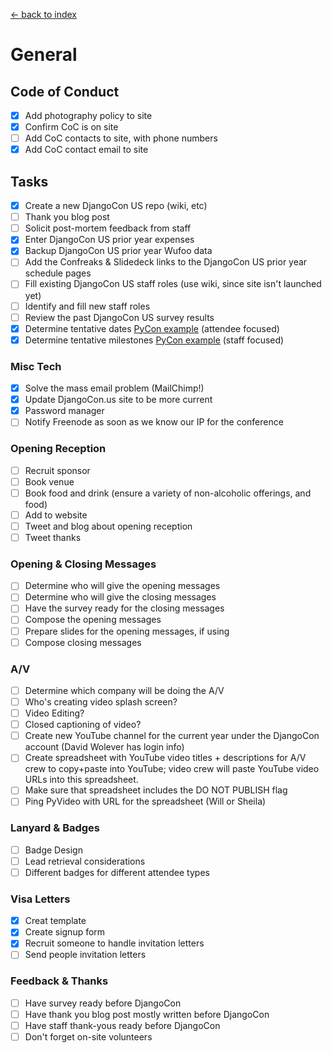 [<- back to index](../README.md)

# General

## Code of Conduct

- [x] Add photography policy to site
- [x] Confirm CoC is on site 
- [ ] Add CoC contacts to site, with phone numbers 
- [x] Add CoC contact email to site 

## Tasks

- [x] Create a new DjangoCon US repo (wiki, etc)
- [ ] Thank you blog post
- [ ] Solicit post-mortem feedback from staff
- [x] Enter DjangoCon US prior year expenses
- [x] Backup DjangoCon US prior year Wufoo data
- [ ] Add the Confreaks & Slidedeck links to the DjangoCon US prior year schedule pages
- [ ] Fill existing DjangoCon US staff roles (use wiki, since site isn't launched yet)
- [ ] Identify and fill new staff roles
- [ ] Review the past DjangoCon US survey results
- [x] Determine tentative dates [PyCon example](https://github.com/PyCon/2015/wiki#tentative-dates) (attendee focused)
- [x] Determine tentative milestones [PyCon example](https://github.com/PyCon/2015/wiki/PyCon-2015-Milestones) (staff focused)

### Misc Tech

- [x] Solve the mass email problem (MailChimp!)
- [x] Update DjangoCon.us site to be more current
- [x] Password manager
- [ ] Notify Freenode as soon as we know our IP for the conference

### Opening Reception

- [ ] Recruit sponsor 
- [ ] Book venue 
- [ ] Book food and drink (ensure a variety of non-alcoholic offerings, and food)
- [ ] Add to website 
- [ ] Tweet and blog about opening reception 
- [ ] Tweet thanks

### Opening & Closing Messages

- [ ] Determine who will give the opening messages
- [ ] Determine who will give the closing messages
- [ ] Have the survey ready for the closing messages
- [ ] Compose the opening messages 
- [ ] Prepare slides for the opening messages, if using 
- [ ] Compose closing messages 

### A/V

- [ ] Determine which company will be doing the A/V
- [ ] Who's creating video splash screen?
- [ ] Video Editing?
- [ ] Closed captioning of video?
- [ ] Create new YouTube channel for the current year under the DjangoCon account (David Wolever has login info)
- [ ] Create spreadsheet with YouTube video titles + descriptions for A/V crew to copy+paste into YouTube; video crew will paste YouTube video URLs into this spreadsheet.
- [ ] Make sure that spreadsheet includes the DO NOT PUBLISH flag
- [ ] Ping PyVideo with URL for the spreadsheet (Will or Sheila)

### Lanyard & Badges

- [ ] Badge Design
- [ ] Lead retrieval considerations
- [ ] Different badges for different attendee types

### Visa Letters

- [x] Creat template 
- [x] Create signup form 
- [x] Recruit someone to handle invitation letters 
- [ ] Send people invitation letters

### Feedback & Thanks

- [ ] Have survey ready before DjangoCon
- [ ] Have thank you blog post mostly written before DjangoCon
- [ ] Have staff thank-yous ready before DjangoCon
- [ ] Don't forget on-site volunteers
